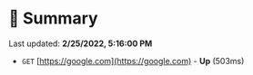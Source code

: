 # 📖 Summary
Last updated: **2/25/2022, 5:16:00 PM**

- `GET` [https://google.com](https://google.com) - **Up** (503ms)
